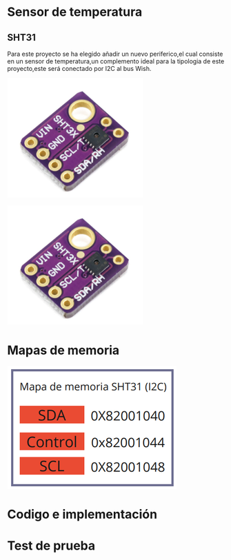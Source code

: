 
# Sensor de temperatura
## SHT31
Para este proyecto se ha elegido añadir un nuevo periferico,el cual consiste en un sensor de temperatura,un complemento ideal para la tipologia 
de este proyecto,este será conectado por I2C al bus Wish.

![SHT31](https://github.com/unal-edigital2-labs/wp08-2021-2-gr07/blob/main/Imagenes%20github/sht31.png "Sensor de temperatura")

![Robot](https://github.com/unal-edigital2-labs/wp08-2021-2-gr07/blob/main/Imagenes%20github/sht31.png "Robot cartógrafo")

# Mapas de memoria


![Robot](https://github.com/unal-edigital2-labs/wp08-2021-2-gr07/blob/main/Imagenes%20github/MP_Sensor_Temperatura.png "Robot cartógrafo")

# Codigo e implementación

# Test de prueba
